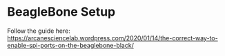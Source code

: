 # BeagleBone Setup

Follow the guide here: https://arcanesciencelab.wordpress.com/2020/01/14/the-correct-way-to-enable-spi-ports-on-the-beaglebone-black/
